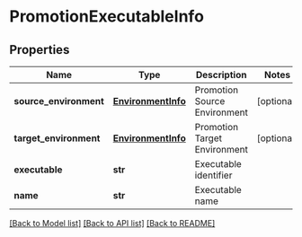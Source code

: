 # PromotionExecutableInfo

## Properties
Name | Type | Description | Notes
------------ | ------------- | ------------- | -------------
**source_environment** | [**EnvironmentInfo**](EnvironmentInfo.md) | Promotion Source Environment | [optional] 
**target_environment** | [**EnvironmentInfo**](EnvironmentInfo.md) | Promotion Target Environment | [optional] 
**executable** | **str** | Executable identifier | 
**name** | **str** | Executable name | 

[[Back to Model list]](../README.md#documentation-for-models) [[Back to API list]](../README.md#documentation-for-api-endpoints) [[Back to README]](../README.md)


